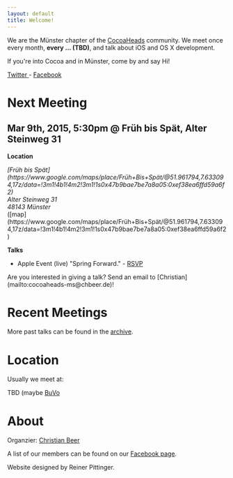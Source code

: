 ```yaml
---
layout: default
title: Welcome!
---
```


We are the Münster chapter of the [CocoaHeads](http://www.cocoaheads.org) community. We meet once every month, **every … (TBD)**, and talk about iOS and OS X development. 

If you're into Cocoa and in Münster, come by and say Hi!

<!--  id="social-buttons" -->
<div class="container-fluid">
	<a class="twitter" href="https://twitter.com/cocoaheads_ms">
		<span class="title">Twitter</span>
	</a>
	 - 
	<a class="vimeo" href="https://www.facebook.com/groups/cocoaheads.ms/">
		<span clasS="title">Facebook</span>
	</a> 
<!--	<a class="google" href="http://groups.google.com/group/berlin-cocoaheads?hl=de">
		<span class="title">Groups</span>
	</a> -->
	<div class="clear"></div>
</div>

# Next Meeting

<h2 class="meeting upcoming">Mar 9th, 2015, 5:30pm @ Früh bis Spät, Alter Steinweg 31</h2>

**Location**

<address>[Früh bis Spät](https://www.google.com/maps/place/Früh+Bis+Spät/@51.961794,7.633094,17z/data=!3m1!4b1!4m2!3m1!1s0x47b9bae7be7a8a05:0xef38ea6ffd59a6f2)<br/>
Alter Steinweg 31<br/>
48143 Münster<br/>
</address>
([map](https://www.google.com/maps/place/Früh+Bis+Spät/@51.961794,7.633094,17z/data=!3m1!4b1!4m2!3m1!1s0x47b9bae7be7a8a05:0xef38ea6ffd59a6f2)

**Talks**

* Apple Event (live) "Spring Forward." - [RSVP](https://www.facebook.com/events/1571788669765074/)

<div id="talk-survey" class="drop-shadow lifted">
    Are you interested in giving a talk? Send an email to [Christian](mailto:cocoaheads-ms@chbeer.de)!
</div>

# Recent Meetings

More past talks can be found in the [archive](talks-archive.html).

# Location

Usually we meet at:

TBD (maybe [BuVo](https://www.google.com/maps/place/Der+Bunte+Vogel/@51.961572,7.631933,17z/data=!4m7!1m4!3m3!1s0x47b9badcec10a469:0x391f394c77bd9482!2sDer+Bunte+Vogel!3b1!3m1!1s0x47b9badcec10a469:0x391f394c77bd9482)
<!--<address id="codekollektiv-vcard">
  <strong>CodeKollektiv</strong><br>
  Großbeerenstraße 79, 3rd floor<br>
  10963 Berlin (Kreuzberg)<br>
</address>

<a href="http://maps.google.com/maps?q=Gro%C3%9Fbeerenstra%C3%9Fe+79,+10963,+Berlin,+Deutschland&hl=en&ie=UTF8&sll=37.0625,-95.677068&sspn=52.815565,56.953125&vpsrc=6&hnear=Gro%C3%9Fbeerenstra%C3%9Fe+79,+Berlin+10963+Berlin,+Germany&t=v&z=16">CodeKollektiv on Google Maps</a>

The closest subway stations are:

<p>
      <a href="http://www.fahrinfo-berlin.de/Fahrinfo/bin/" title="Fahrplan Info"><img style="height:30px" src="http://upload.wikimedia.org/wikipedia/commons/thumb/d/d4/Bvg-logo.svg/235px-Bvg-logo.svg.png"></a><br>
      <a class="bvg u1" href="http://www.bvg.de/index.php/de/3729/name/U-Bahnlinie+U1.html" title="U1 subway info">U1</a>
      <a class="bvg u7" href="http://www.bvg.de/index.php/de/3735/name/U-Bahnlinie+U7.html" title="U7 subway info">U7</a>
      <a href="http://www.bvg.de/index.php/de/3729/name/U-Bahnlinie+U1/area/89482.html" title="Subway station info">Möckernbrücke</a>
      (<a href="http://goo.gl/maps/40kY" title="Route from Möckernbrücke to CodeKollektiv">~5 min walk from Ausgang Tempelhofer Ufer / Möckernstr</a>)
      <br>
      <a class="bvg u6" href="http://www.bvg.de/index.php/de/3734/name/U-Bahnlinie+U6.html" title="U6 subway info">U6</a>
      <a class="bvg u7" href="http://www.bvg.de/index.php/de/3735/name/U-Bahnlinie+U7.html" title="U7 subway info">U7</a>
      <a class="bvg bus" href="http://www.bvg.de/index.php/de/binaries/asset/download/58202/file/1-1" title="Bus 140 stops">140</a>
      <a class="bvg metrobus" href="http://www.bvg.de/index.php/de/binaries/asset/download/22107/file/1-1" title="Bus M19 stops"><span class="metrobus">M</span>19</a>
      <a href="http://www.bvg.de/index.php/de/3735/name/U-Bahnlinie+U7/area/89332.html" title="Subway station info">Mehringdamm</a>
      (<a href="http://goo.gl/maps/gG37" title="Route from Mehringdamm to CodeKollektiv">~5–10 min walk from Ausgang Obentrautstraße / Finanzamt.</a>)
      <br>
      <a class="bvg u1" href="http://www.bvg.de/index.php/de/3729/name/U-Bahnlinie+U1.html" title="U1 subway info">U1</a>
      <a class="bvg u6" href="http://www.bvg.de/index.php/de/3734/name/U-Bahnlinie+U6.html" title="U6 subway info">U6</a>
      <a class="bvg bus" href="http://www.bvg.de/index.php/de/binaries/asset/download/22274/file/1-1" title="Bus 248 stops">248</a>
      <a class="bvg metrobus" href="http://www.bvg.de/index.php/de/binaries/asset/download/22119/file/1-1" title="Bus M41 stops"><span class="metrobus">M</span>41</a>
      <a href="http://www.bvg.de/index.php/de/3735/name/U-Bahnlinie+U7/area/89332.html" title="Subway station info">Hallesches Tor</a>
      (<a href="http://goo.gl/maps/GlR4" title="Route from Hallesches Tor to CodeKollektiv">~10–15 min walk</a>)
  </p>	
  
## Drinks and Food

Drinks are available on site for € 1.– per bottle.

Wanna grab something to eat before the meetup? There is a good pizza/pasta place on the corner right next to CodeKollektiv. 

Also, there are a lot of food stalls around U Mehringdamm.
-->

# About

Organzier: [Christian Beer](http://chbeer.de)

A list of our members can be found on our [Facebook page](https://www.facebook.com/groups/cocoaheads.ms/).

<p class="footer">Website designed by Reiner Pittinger.</p>
